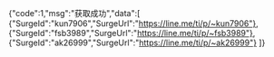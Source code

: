 {"code":1,"msg":"获取成功","data":[
{"SurgeId":"kun7906","SurgeUrl":"https://line.me/ti/p/~kun7906"},
{"SurgeId":"fsb3989","SurgeUrl":"https://line.me/ti/p/~fsb3989"},
{"SurgeId":"ak26999","SurgeUrl":"https://line.me/ti/p/~ak26999"}
]}
